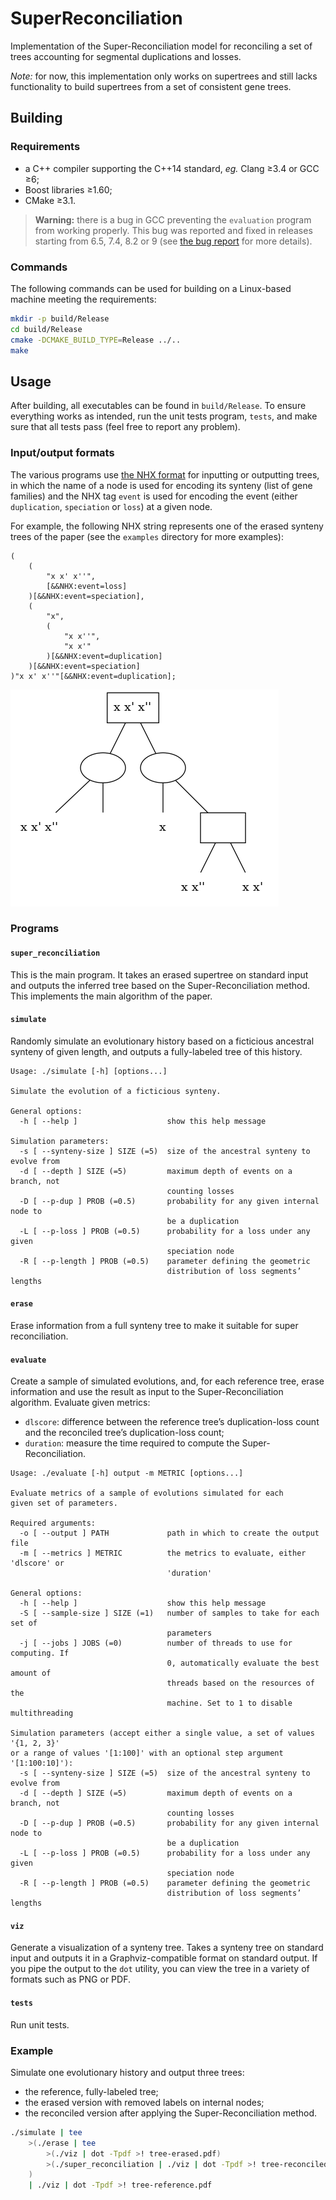 # SuperReconciliation

Implementation of the Super-Reconciliation model for reconciling a set of trees accounting for segmental duplications and losses.

_Note:_ for now, this implementation only works on supertrees and still lacks functionality to build supertrees from a set of consistent gene trees.

## Building

### Requirements

* a C++ compiler supporting the C++14 standard, _eg._ Clang ≥3.4 or GCC ≥6;
* Boost libraries ≥1.60;
* CMake ≥3.1.

> **Warning:** there is a bug in GCC preventing the `evaluation` program from working properly. This bug was reported and fixed in releases starting from 6.5, 7.4, 8.2 or 9 (see [the bug report](https://gcc.gnu.org/bugzilla/show_bug.cgi?id=86291) for more details).

### Commands

The following commands can be used for building on a Linux-based machine meeting the requirements:

```sh
mkdir -p build/Release
cd build/Release
cmake -DCMAKE_BUILD_TYPE=Release ../..
make
```

## Usage

After building, all executables can be found in `build/Release`. To ensure everything works as intended, run the unit tests program, `tests`, and make sure that all tests pass (feel free to report any problem).

### Input/output formats

The various programs use [the NHX format](https://home.cc.umanitoba.ca/~psgendb/doc/atv/NHX.pdf) for inputting or outputting trees, in which the name of a node is used for encoding its synteny (list of gene families) and the NHX tag `event` is used for encoding the event (either `duplication`, `speciation` or `loss`) at a given node.

For example, the following NHX string represents one of the erased synteny trees of the paper (see the `examples` directory for more examples):

```nhx
(
    (
        "x x' x''",
        [&&NHX:event=loss]
    )[&&NHX:event=speciation],
    (
        "x",
        (
            "x x''",
            "x x'"
        )[&&NHX:event=duplication]
    )[&&NHX:event=speciation]
)"x x' x''"[&&NHX:event=duplication];
```

![Graphviz visualisation of the previous NHX string](examples/simple.in.png)

### Programs

#### `super_reconciliation`

This is the main program. It takes an erased supertree on standard input and outputs the inferred tree based on the Super-Reconciliation method. This implements the main algorithm of the paper.

#### `simulate`

Randomly simulate an evolutionary history based on a ficticious ancestral synteny of given length, and outputs a fully-labeled tree of this history.

```
Usage: ./simulate [-h] [options...]

Simulate the evolution of a ficticious synteny.

General options:
  -h [ --help ]                    show this help message

Simulation parameters:
  -s [ --synteny-size ] SIZE (=5)  size of the ancestral synteny to evolve from
  -d [ --depth ] SIZE (=5)         maximum depth of events on a branch, not
                                   counting losses
  -D [ --p-dup ] PROB (=0.5)       probability for any given internal node to
                                   be a duplication
  -L [ --p-loss ] PROB (=0.5)      probability for a loss under any given
                                   speciation node
  -R [ --p-length ] PROB (=0.5)    parameter defining the geometric
                                   distribution of loss segments’ lengths
```

#### `erase`

Erase information from a full synteny tree to make it suitable for super reconciliation.

#### `evaluate`

Create a sample of simulated evolutions, and, for each reference tree, erase information and use the result as input to the Super-Reconciliation algorithm. Evaluate given metrics:

* `dlscore`: difference between the reference tree’s duplication-loss count and the reconciled tree’s duplication-loss count;
* `duration`: measure the time required to compute the Super-Reconciliation.

```
Usage: ./evaluate [-h] output -m METRIC [options...]

Evaluate metrics of a sample of evolutions simulated for each
given set of parameters.

Required arguments:
  -o [ --output ] PATH             path in which to create the output file
  -m [ --metrics ] METRIC          the metrics to evaluate, either 'dlscore' or
                                   'duration'

General options:
  -h [ --help ]                    show this help message
  -S [ --sample-size ] SIZE (=1)   number of samples to take for each set of
                                   parameters
  -j [ --jobs ] JOBS (=0)          number of threads to use for computing. If
                                   0, automatically evaluate the best amount of
                                   threads based on the resources of the
                                   machine. Set to 1 to disable multithreading

Simulation parameters (accept either a single value, a set of values '{1, 2, 3}'
or a range of values '[1:100]' with an optional step argument '[1:100:10]'):
  -s [ --synteny-size ] SIZE (=5)  size of the ancestral synteny to evolve from
  -d [ --depth ] SIZE (=5)         maximum depth of events on a branch, not
                                   counting losses
  -D [ --p-dup ] PROB (=0.5)       probability for any given internal node to
                                   be a duplication
  -L [ --p-loss ] PROB (=0.5)      probability for a loss under any given
                                   speciation node
  -R [ --p-length ] PROB (=0.5)    parameter defining the geometric
                                   distribution of loss segments’ lengths
```

#### `viz`

Generate a visualization of a synteny tree. Takes a synteny tree on standard input and outputs it in a Graphviz-compatible format on standard output. If you pipe the output to the `dot` utility, you can view the tree in a variety of formats such as PNG or PDF.

#### `tests`

Run unit tests.

### Example

Simulate one evolutionary history and output three trees:

* the reference, fully-labeled tree;
* the erased version with removed labels on internal nodes;
* the reconciled version after applying the Super-Reconciliation method.

```sh
./simulate | tee
    >(./erase | tee
        >(./viz | dot -Tpdf >! tree-erased.pdf)
        >(./super_reconciliation | ./viz | dot -Tpdf >! tree-reconciled.pdf)
    )
    | ./viz | dot -Tpdf >! tree-reference.pdf
```
